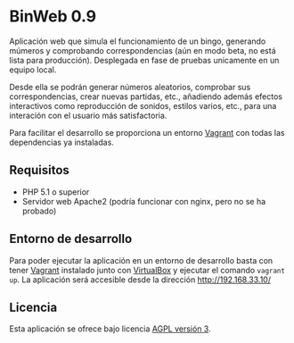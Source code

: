 BinWeb 0.9
================================

Aplicación web que simula el funcionamiento de un bingo, generando múmeros y comprobando correspondencias
(aún en modo beta, no está lista para producción). Desplegada en fase de pruebas unicamente en 
un equipo local.

Desde ella se podrán generar números aleatorios, comprobar sus correspondencias, crear nuevas partidas, etc.,
añadiendo además efectos interactivos como reproducción de sonidos, estilos varios, etc., 
para una interación con el usuario más satisfactoria.

Para facilitar el desarrollo se proporciona un entorno [Vagrant] con todas las dependencias ya instaladas.

## Requisitos
- PHP 5.1 o superior
- Servidor web Apache2 (podría funcionar con nginx, pero no se ha probado)

## Entorno de desarrollo
Para poder ejecutar la aplicación en un entorno de desarrollo basta con tener [Vagrant] instalado junto con [VirtualBox]
y ejecutar el comando `vagrant up`. La aplicación será accesible desde la dirección http://192.168.33.10/

## Licencia
Esta aplicación se ofrece bajo licencia [AGPL versión 3].

[Vagrant]: https://www.vagrantup.com/
[VirtualBox]: https://www.virtualbox.org
[AGPL versión 3]: http://www.gnu.org/licenses/agpl.html
